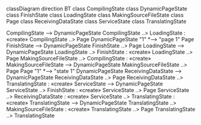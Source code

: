 classDiagram
direction BT
class CompilingState
class DynamicPageState
class FinishState
class LoadingState
class MakingSourceFileState
class Page
class ReceivingDataState
class ServiceState
class TranslatingState

CompilingState  -->  DynamicPageState 
CompilingState  ..>  LoadingState : «create»
CompilingState  ..>  Page 
DynamicPageState "1" *--> "page 1" Page 
FinishState  -->  DynamicPageState 
FinishState  ..>  Page 
LoadingState  -->  DynamicPageState 
LoadingState  ..>  FinishState : «create»
LoadingState  ..>  Page 
MakingSourceFileState  ..>  CompilingState : «create»
MakingSourceFileState  -->  DynamicPageState 
MakingSourceFileState  ..>  Page 
Page "1" *--> "state 1" DynamicPageState 
ReceivingDataState  -->  DynamicPageState 
ReceivingDataState  ..>  Page 
ReceivingDataState  ..>  TranslatingState : «create»
ServiceState  -->  DynamicPageState 
ServiceState  ..>  FinishState : «create»
ServiceState  ..>  Page 
ServiceState  ..>  ReceivingDataState : «create»
ServiceState  ..>  TranslatingState : «create»
TranslatingState  -->  DynamicPageState 
TranslatingState  ..>  MakingSourceFileState : «create»
TranslatingState  ..>  Page 
TranslatingState  ..>  TranslatingState 
